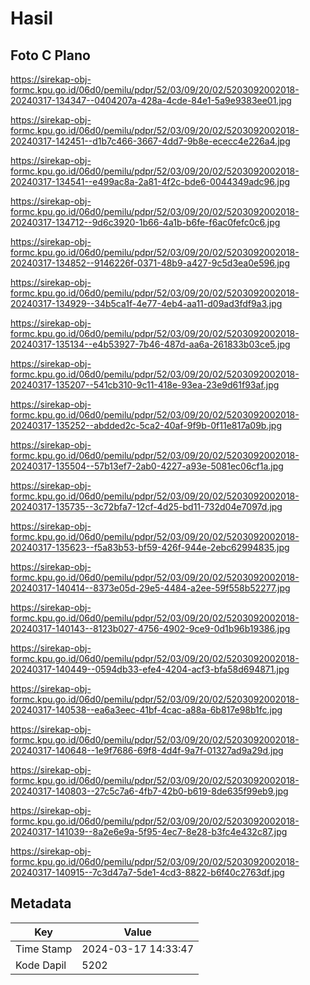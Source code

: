 # Hasil

## Foto C Plano

https://sirekap-obj-formc.kpu.go.id/06d0/pemilu/pdpr/52/03/09/20/02/5203092002018-20240317-134347--0404207a-428a-4cde-84e1-5a9e9383ee01.jpg

https://sirekap-obj-formc.kpu.go.id/06d0/pemilu/pdpr/52/03/09/20/02/5203092002018-20240317-142451--d1b7c466-3667-4dd7-9b8e-ececc4e226a4.jpg

https://sirekap-obj-formc.kpu.go.id/06d0/pemilu/pdpr/52/03/09/20/02/5203092002018-20240317-134541--e499ac8a-2a81-4f2c-bde6-0044349adc96.jpg

https://sirekap-obj-formc.kpu.go.id/06d0/pemilu/pdpr/52/03/09/20/02/5203092002018-20240317-134712--9d6c3920-1b66-4a1b-b6fe-f6ac0fefc0c6.jpg

https://sirekap-obj-formc.kpu.go.id/06d0/pemilu/pdpr/52/03/09/20/02/5203092002018-20240317-134852--9146226f-0371-48b9-a427-9c5d3ea0e596.jpg

https://sirekap-obj-formc.kpu.go.id/06d0/pemilu/pdpr/52/03/09/20/02/5203092002018-20240317-134929--34b5ca1f-4e77-4eb4-aa11-d09ad3fdf9a3.jpg

https://sirekap-obj-formc.kpu.go.id/06d0/pemilu/pdpr/52/03/09/20/02/5203092002018-20240317-135134--e4b53927-7b46-487d-aa6a-261833b03ce5.jpg

https://sirekap-obj-formc.kpu.go.id/06d0/pemilu/pdpr/52/03/09/20/02/5203092002018-20240317-135207--541cb310-9c11-418e-93ea-23e9d61f93af.jpg

https://sirekap-obj-formc.kpu.go.id/06d0/pemilu/pdpr/52/03/09/20/02/5203092002018-20240317-135252--abdded2c-5ca2-40af-9f9b-0f11e817a09b.jpg

https://sirekap-obj-formc.kpu.go.id/06d0/pemilu/pdpr/52/03/09/20/02/5203092002018-20240317-135504--57b13ef7-2ab0-4227-a93e-5081ec06cf1a.jpg

https://sirekap-obj-formc.kpu.go.id/06d0/pemilu/pdpr/52/03/09/20/02/5203092002018-20240317-135735--3c72bfa7-12cf-4d25-bd11-732d04e7097d.jpg

https://sirekap-obj-formc.kpu.go.id/06d0/pemilu/pdpr/52/03/09/20/02/5203092002018-20240317-135623--f5a83b53-bf59-426f-944e-2ebc62994835.jpg

https://sirekap-obj-formc.kpu.go.id/06d0/pemilu/pdpr/52/03/09/20/02/5203092002018-20240317-140414--8373e05d-29e5-4484-a2ee-59f558b52277.jpg

https://sirekap-obj-formc.kpu.go.id/06d0/pemilu/pdpr/52/03/09/20/02/5203092002018-20240317-140143--8123b027-4756-4902-9ce9-0d1b96b19386.jpg

https://sirekap-obj-formc.kpu.go.id/06d0/pemilu/pdpr/52/03/09/20/02/5203092002018-20240317-140449--0594db33-efe4-4204-acf3-bfa58d694871.jpg

https://sirekap-obj-formc.kpu.go.id/06d0/pemilu/pdpr/52/03/09/20/02/5203092002018-20240317-140538--ea6a3eec-41bf-4cac-a88a-6b817e98b1fc.jpg

https://sirekap-obj-formc.kpu.go.id/06d0/pemilu/pdpr/52/03/09/20/02/5203092002018-20240317-140648--1e9f7686-69f8-4d4f-9a7f-01327ad9a29d.jpg

https://sirekap-obj-formc.kpu.go.id/06d0/pemilu/pdpr/52/03/09/20/02/5203092002018-20240317-140803--27c5c7a6-4fb7-42b0-b619-8de635f99eb9.jpg

https://sirekap-obj-formc.kpu.go.id/06d0/pemilu/pdpr/52/03/09/20/02/5203092002018-20240317-141039--8a2e6e9a-5f95-4ec7-8e28-b3fc4e432c87.jpg

https://sirekap-obj-formc.kpu.go.id/06d0/pemilu/pdpr/52/03/09/20/02/5203092002018-20240317-140915--7c3d47a7-5de1-4cd3-8822-b6f40c2763df.jpg


## Metadata

| Key        | Value               |
| ---------- | ------------------- |
| Time Stamp | 2024-03-17 14:33:47 |
| Kode Dapil | 5202                |



